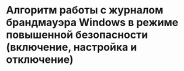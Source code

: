 # Алгоритм работы с журналом брандмауэра Windows в режиме повышенной безопасности (включение, настройка и отключение)

